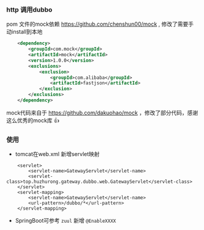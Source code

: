 ### http 调用dubbo


pom 文件的mock依赖 https://github.com/chenshun00/mock , 修改了需要手动install到本地

```xml
    <dependency>
        <groupId>com.mock</groupId>
        <artifactId>mock</artifactId>
        <version>1.0.0</version>
        <exclusions>
            <exclusion>
                <groupId>com.alibaba</groupId>
                <artifactId>fastjson</artifactId>
            </exclusion>
        </exclusions>
    </dependency>
```

mock代码来自于 https://github.com/dakuohao/mock ，修改了部分代码，感谢这么优秀的mock库 :+1:


### 使用

* tomcat在web.xml 新增servlet映射

```text
    <servlet>
        <servlet-name>GatewayServlet</servlet-name>
        <servlet-class>top.huzhurong.gateway.dubbo.web.GatewayServlet</servlet-class>
    </servlet>
    <servlet-mapping>
        <servlet-name>GatewayServlet</servlet-name>
        <url-pattern>/dubbo/*</url-pattern>
    </servlet-mapping>    
```

* SpringBoot可参考 `zuul` 新增 `@EnableXXXX`